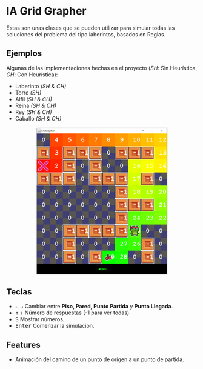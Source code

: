 # IA Grid Grapher

Estas son unas clases que se pueden utilizar para simular todas las soluciones del problema del tipo laberintos, basados en Reglas.

## Ejemplos

Algunas de las implementaciones hechas en el proyecto (_SH_: Sin Heurística, _CH_: Con Heurística):

* Laberinto _(SH & CH)_
* Torre _(SH)_
* Alfil _(SH & CH)_
* Reina _(SH & CH)_
* Rey _(SH & CH)_
* Caballo _(SH & CH)_



<div align="center">
	<img width="350"  src="Screenshots/screenshot.png" alt="screen">
</div>


## Teclas
* <kbd>←</kbd> <kbd>→</kbd> Cambiar entre **Piso, Pared, Punto Partida** y **Punto Llegada**.
* <kbd>↑</kbd> <kbd>↓</kbd> Número de respuestas (-1 para ver todas).
* <kbd>S</kbd> Mostrar números.
* <kbd>Enter</kbd> Comenzar la simulacion.


## Features
* Animación del camino de un punto de origen a un punto de partida.


